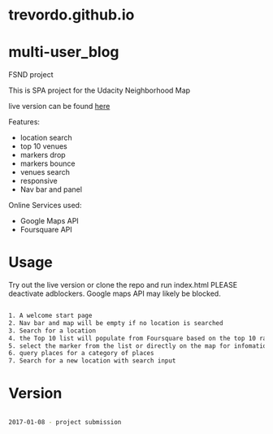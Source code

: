 # trevordo.github.io
# multi-user_blog
FSND project 

This is SPA project for the Udacity Neighborhood Map

live version can be found [here](https://trevordo.github.io/)

Features:
- location search
- top 10 venues
- markers drop
- markers bounce
- venues search
- responsive
- Nav bar and panel

Online Services used:
- Google Maps API
- Foursquare API

# Usage

Try out the live version or clone the repo and run index.html
PLEASE deactivate adblockers.  Google maps API may likely be blocked.

```sh

1. A welcome start page
2. Nav bar and map will be empty if no location is searched
3. Search for a location
4. the Top 10 list will populate from Foursquare based on the top 10 ratings
5. select the marker from the list or directly on the map for infomation
6. query places for a category of places
7. Search for a new location with search input

```
# Version

```sh

2017-01-08 - project submission

```